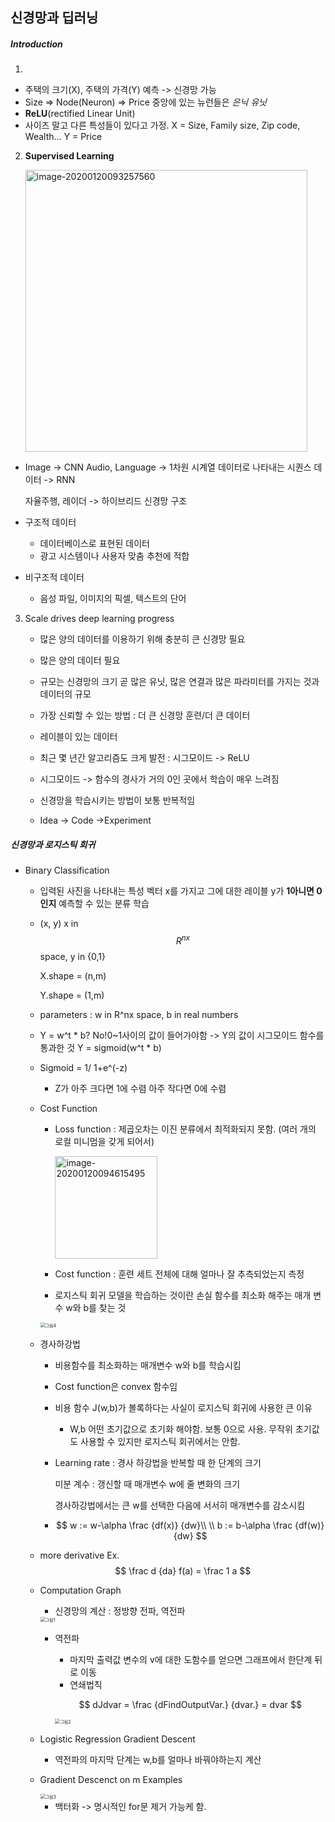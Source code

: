 ## 신경망과 딥러닝 

#####  Introduction

1. 

- 주택의 크기(X), 주택의 가격(Y) 예측 -> 신경망 가능
- Size => Node(Neuron) => Price
  중앙에 있는 뉴런들은 *은닉 유닛*
- **ReLU**(rectified Linear Unit)
- 사이즈 말고 다른 특성들이 있다고 가정.
  X = Size, Family size, Zip code, Wealth... 
  Y = Price 

2. **Supervised Learning**

   <img width="451" alt="image-20200120093257560" src="https://user-images.githubusercontent.com/48315997/72691587-cfac4580-3b69-11ea-8f74-f1c04b58fdb3.png">

   

- Image -> CNN
  Audio, Language -> 1차원 시계열 데이터로 나타내는 시퀀스 데이터 -> RNN

  자율주행, 레이더 -> 하이브리드 신경망 구조

- 구조적 데이터

  - 데이터베이스로 표현된 데이터
  - 광고 시스템이나 사용자 맞춤 추천에 적합

- 비구조적 데이터

  - 음성 파일, 이미지의 픽셀, 텍스트의 단어

3. Scale drives deep learning progress

   - 많은 양의 데이터를 이용하기 위해 충분히 큰 신경망 필요

   - 많은 양의 데이터 필요

   - 규모는 신경망의 크기 곧 많은 유닛, 많은 연결과 많은 파라미터를 가지는 것과 데이터의 규모

   - 가장 신뢰할 수 있는 방법 : 더 큰 신경망 훈련/더 큰 데이터
   - 레이블이 있는 데이터
   - 최근 몇 년간 알고리즘도 크게 발전 : 시그모이드 -> ReLU
   - 시그모이드 -> 함수의 경사가 거의 0인 곳에서 학습이 매우 느려짐
   - 신경망을 학습시키는 방법이 보통 반복적임
   - Idea -> Code ->Experiment

   

##### 신경망과 로지스틱 회귀

- Binary Classification

  - 입력된 사진을 나타내는 특성 벡터 x를 가지고 그에 대한 레이블 y가 **1아니면 0인지** 예측할 수 있는 분류 학습

  - (x, y) x in 
    $$
    R^{nx}
    $$
    space, y in {0,1}

    X.shape = (n,m)

    Y.shape = (1,m)

  - parameters : w in R^nx space, b in real numbers

  - Y = w^t * b?
    No!0~1사이의 값이 들어가야함
    -> Y의 값이 시그모이드 함수를 통과한 것
    Y = sigmoid(w^t * b)

  - Sigmoid = 1/ 1+e^(-z)

    - Z가 아주 크다면 1에 수렴
      	  아주 작다면 0에 수렴

  - Cost Function

    - Loss function : 제곱오차는 이진 분류에서 최적화되지 못함. (여러 개의 로컬 미니멈을 갖게 되어서)

      <img width="164" alt="image-20200120094615495" src="https://user-images.githubusercontent.com/48315997/72691568-bb684880-3b69-11ea-9d8b-1b5a614955fd.png">

    - Cost function : 훈련 세트 전체에 대해 얼마나 잘 추측되었는지 측정

    - 로지스틱 회귀 모델을 학습하는 것이란 손실 함수를 최소화 해주는 매개 변수 w와 b를 찾는 것

    <img src="https://user-images.githubusercontent.com/48315997/72691911-27e44700-3b6c-11ea-916d-476fe97cc2a8.png" alt="그림4" style="zoom:50%;" />

    

  - 경사하강법

    - 비용함수를 최소화하는 매개변수 w와 b를 학습시킴

    - Cost function은 convex 함수임

    - 비용 함수 J(w,b)가 볼록하다는 사실이 로지스틱 회귀에 사용한 큰 이유

      - W,b 어떤 초기값으로 초기화 해야함. 보통 0으로 사용. 무작위 초기값도 사용할 수 있지만 로지스틱 회귀에서는 안함.

    - Learning rate : 경사 하강법을 반복할 때 한 단계의 크기

      미분 계수 : 갱신할 때 매개변수 w에 줄 변화의 크기

      경사하강법에서는 큰 w를 선택한 다음에 서서히 매개변수를 감소시킴

    - $$
      w := w-\alpha \frac {df(x)} {dw}\\
      \\
      b := b-\alpha \frac {df(w)} {dw}
      $$

  - more derivative Ex.
    $$
    \frac d {da} f(a) = \frac 1 a
    $$

  - Computation Graph

    - 신경망의 계산 : 정방향 전파, 역전파

    

    <img src="https://user-images.githubusercontent.com/48315997/72691754-28c8a900-3b6b-11ea-8072-37d6ea581ab2.png" alt="그림1" style="zoom:50%;" />

    - 역전파

      - 마지막 출력값 변수의 v에 대한 도함수를 얻으면 그래프에서 한단계 뒤로 이동
      - 연쇄법칙

      $$
      dJdvar = \frac {dFindOutputVar.} {dvar.} = dvar
      $$

      <img src="https://user-images.githubusercontent.com/48315997/72691791-59a8de00-3b6b-11ea-91cd-f623f78f091b.png" alt="그림2" style="zoom:50%;" />

  - Logistic Regression Gradient Descent

    - 역전파의 마지막 단계는 w,b를 얼마나 바꿔야하는지 계산

  - Gradient Descenct on m Examples

    <img src="https://user-images.githubusercontent.com/48315997/72691810-852bc880-3b6b-11ea-8b49-f220caf32727.png" alt="그림3" style="zoom:50%;" />

    - 백터화 -> 명시적인 for문 제거 가능케 함.

